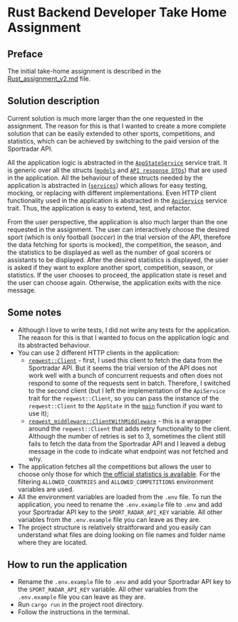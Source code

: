 # Rust Backend Developer Take Home Assignment

## Preface

The initial take-home assignment is described in the [Rust_assignment_v2.md](Rust_assignment_v2.md) file.

## Solution description

Current solution is much more larger than the one requested in the assignment. The reason for this is that I wanted to create a more complete solution that can be easily extended to other sports, competitions, and statistics, which can be achieved by switching to the paid version of the Sportradar API.

All the application logic is abstracted in the [`AppStateService`](src/services/app_state_service.rs) service trait. It is generic over all the structs ([`models`](src/models/) and [`API response DTOs`](src/api_responses/)) that are used in the application. All the behaviour of these structs needed by the application is abstracted in ([`services`](src/services/)) which allows for easy testing, mocking, or replacing with different implementations. Even HTTP client functionality used in the application is abstracted in the [`ApiService`](src/services/api_service.rs) service trait. Thus, the application is easy to extend, test, and refactor.

From the user perspective, the application is also much larger than the one requested in the assignment. The user can interactively choose the desired sport (which is only football (_soccer_) in the trial version of the API, therefore the data fetching for sports is mocked), the competition, the season, and the statistics to be displayed as well as the number of goal scorers or assistants to be displayed. After the desired statistics is displayed, the user is asked if they want to explore another sport, competition, season, or statistics. If the user chooses to proceed, the application state is reset and the user can choose again. Otherwise, the application exits with the nice message.

## Some notes

- Although I love to write tests, I did not write any tests for the application. The reason for this is that I wanted to focus on the application logic and its abstracted behaviour.
- You can use 2 different HTTP clients in the application:
  - [`reqwest::Client`](https://crates.io/crates/reqwest) - first, I used this client to fetch the data from the Sportradar API. But it seems the trial version of the API does not work well with a bunch of concurrent requests and often does not respond to some of the requests sent in batch. Therefore, I switched to the second client (but I left the implementation of the `ApiService` trait for the `reqwest::Client`, so you can pass the instance of the `reqwest::Client` to the `AppState` in the [`main`](src/main.rs) function if you want to use it);
  - [`reqwest_middleware::ClientWithMiddleware`](https://crates.io/crates/reqwest-retry) - this is a wrapper around the `reqwest::Client` that adds retry functionality to the client. Although the number of retries is set to 3, sometimes the client still fails to fetch the data from the Sportradar API and I leaved a debug message in the code to indicate what endpoint was not fetched and why.
- The application fetches all the competitions but allows the user to choose only those for which [the official statistics is available](https://developer.sportradar.com/soccer/reference/soccer-league-timeline). For the filtering `ALLOWED_COUNTRIES` and `ALLOWED_COMPETITIONS` environment variables are used.
- All the environment variables are loaded from the `.env` file. To run the application, you need to rename the `.env.example` file to `.env` and add your Sportradar API key to the `SPORT_RADAR_API_KEY` variable. All other variables from the `.env.example` file you can leave as they are.
- The project structure is relatively straitforward and you easily can understand what files are doing looking on file names and folder name where they are located.

## How to run the application

- Rename the `.env.example` file to `.env` and add your Sportradar API key to the `SPORT_RADAR_API_KEY` variable. All other variables from the `.env.example` file you can leave as they are.
- Run `cargo run` in the project root directory.
- Follow the instructions in the terminal.
